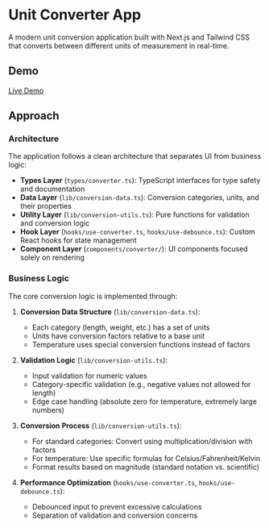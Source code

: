 # Unit Converter App

A modern unit conversion application built with Next.js and Tailwind CSS that converts between different units of measurement in real-time.

## Demo

[Live Demo](https://unit-root.vercel.app/)

## Approach

### Architecture

The application follows a clean architecture that separates UI from business logic:

- **Types Layer** (`types/converter.ts`): TypeScript interfaces for type safety and documentation
- **Data Layer** (`lib/conversion-data.ts`): Conversion categories, units, and their properties
- **Utility Layer** (`lib/conversion-utils.ts`): Pure functions for validation and conversion logic
- **Hook Layer** (`hooks/use-converter.ts`, `hooks/use-debounce.ts`): Custom React hooks for state management
- **Component Layer** (`components/converter/`): UI components focused solely on rendering

### Business Logic

The core conversion logic is implemented through:

1. **Conversion Data Structure** (`lib/conversion-data.ts`):

   - Each category (length, weight, etc.) has a set of units
   - Units have conversion factors relative to a base unit
   - Temperature uses special conversion functions instead of factors

2. **Validation Logic** (`lib/conversion-utils.ts`):

   - Input validation for numeric values
   - Category-specific validation (e.g., negative values not allowed for length)
   - Edge case handling (absolute zero for temperature, extremely large numbers)

3. **Conversion Process** (`lib/conversion-utils.ts`):

   - For standard categories: Convert using multiplication/division with factors
   - For temperature: Use specific formulas for Celsius/Fahrenheit/Kelvin
   - Format results based on magnitude (standard notation vs. scientific)

4. **Performance Optimization** (`hooks/use-converter.ts`, `hooks/use-debounce.ts`):
   - Debounced input to prevent excessive calculations
   - Separation of validation and conversion concerns
